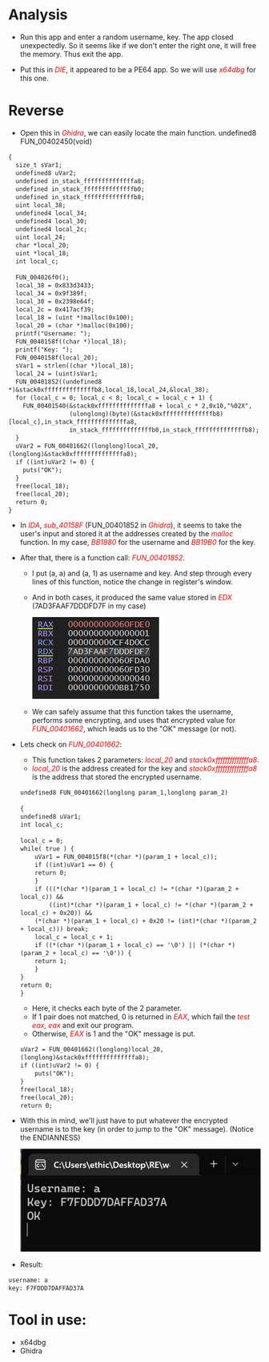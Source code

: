 
# Analysis

* Run this app and enter a random username, key. The app closed unexpectedly. So it seems like if we don't enter the right one, it will free the memory. Thus exit the app.

* Put this in <span style="color:red">*DIE*</span>, it appeared to be a PE64 app. So we will use <span style="color:red">*x64dbg*</span> for this one.

# Reverse

* Open this in <span style="color:red">*Ghidra*</span>, we can easily locate the main function.
undefined8 FUN_00402450(void)
```
{
  size_t sVar1;
  undefined8 uVar2;
  undefined in_stack_ffffffffffffffa8;
  undefined in_stack_ffffffffffffffb0;
  undefined in_stack_ffffffffffffffb8;
  uint local_38;
  undefined4 local_34;
  undefined4 local_30;
  undefined4 local_2c;
  uint local_24;
  char *local_20;
  uint *local_18;
  int local_c;
  
  FUN_004026f0();
  local_38 = 0x833d3433;
  local_34 = 0x9f389f;
  local_30 = 0x2398e64f;
  local_2c = 0x417acf39;
  local_18 = (uint *)malloc(0x100);
  local_20 = (char *)malloc(0x100);
  printf("Username: ");
  FUN_0040158f((char *)local_18);
  printf("Key: ");
  FUN_0040158f(local_20);
  sVar1 = strlen((char *)local_18);
  local_24 = (uint)sVar1;
  FUN_00401852((undefined8 *)&stack0xffffffffffffffb8,local_18,local_24,&local_38);
  for (local_c = 0; local_c < 8; local_c = local_c + 1) {
    FUN_00401540(&stack0xffffffffffffffa8 + local_c * 2,0x10,"%02X",
                 (ulonglong)(byte)(&stack0xffffffffffffffb8)[local_c],in_stack_ffffffffffffffa8,
                 in_stack_ffffffffffffffb0,in_stack_ffffffffffffffb8);
  }
  uVar2 = FUN_00401662((longlong)local_20,(longlong)&stack0xffffffffffffffa8);
  if ((int)uVar2 != 0) {
    puts("OK");
  }
  free(local_18);
  free(local_20);
  return 0;
}
```

* In <span style="color:red">*IDA*</span>, <span style="color:red">*sub_40158F*</span> (FUN_00401852 in <span style="color:red">*Ghidra*</span>), it seems to take the user's input and stored it at the addresses created by the <span style="color:red">*malloc*</span> function. In my case, <span style="color:red">*BB1880*</span> for the username and <span style="color:red">*BB19B0*</span> for the key.

* After that, there is a function call: <span style="color:red">*FUN_00401852*</span>. 
    - I put (a, a) and (a, 1) as username and key. And step through every lines of this function, notice the change in register's window. 

    - And in both cases, it produced the same value stored in <span style="color:red">*EDX*</span>
    (7AD3FAAF7DDDFD7F in my case)

      ![image-1.png](./image-1.png)

    - We can safely assume that this function takes the username, performs some encrypting, and uses that encrypted value for <span style="color:red">*FUN_00401662*</span>, which leads us to the "OK" message (or not).

* Lets check on <span style="color:red">*FUN_00401662*</span>:
    - This function takes 2 parameters: <span style="color:red">*local_20*</span> and <span style="color:red">*stack0xffffffffffffffa8*</span>. 
    - <span style="color:red">*local_20*</span> is the address created for the key and <span style="color:red">*stack0xffffffffffffffa8*</span> is the address that stored the encrypted username.


    ```
    undefined8 FUN_00401662(longlong param_1,longlong param_2)

    {
    undefined8 uVar1;
    int local_c;
    
    local_c = 0;
    while( true ) {
        uVar1 = FUN_004015f8(*(char *)(param_1 + local_c));
        if ((int)uVar1 == 0) {
        return 0;
        }
        if (((*(char *)(param_1 + local_c) != *(char *)(param_2 + local_c)) &&
            ((int)*(char *)(param_1 + local_c) != *(char *)(param_2 + local_c) + 0x20)) &&
        (*(char *)(param_1 + local_c) + 0x20 != (int)*(char *)(param_2 + local_c))) break;
        local_c = local_c + 1;
        if ((*(char *)(param_1 + local_c) == '\0') || (*(char *)(param_2 + local_c) == '\0')) {
        return 1;
        }
    }
    return 0;
    }
    ```
    - Here, it checks each byte of the 2 parameter.
    - If 1 pair does not matched, 0 is returned in <span style="color:red">*EAX*</span>, which fail the <span style="color:red">*test eax, eax*</span> and exit our program.
    - Otherwise, <span style="color:red">*EAX*</span> is 1 and the "OK" message is put.

    ```
    uVar2 = FUN_00401662((longlong)local_20,(longlong)&stack0xffffffffffffffa8);
    if ((int)uVar2 != 0) {
        puts("OK");
    }
    free(local_18);
    free(local_20);
    return 0;
    ```

* With this in mind, we'll just have to put whatever the encrypted username is to the key (in order to jump to the "OK" message).
(Notice the ENDIANNESS) 

  ![image-2.png](./image-2.png)

* Result:
```
username: a
key: F7FDDD7DAFFAD37A
```

# Tool in use: 
* x64dbg
* Ghidra


